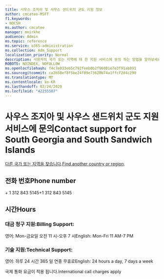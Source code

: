 ```yaml
---
title: 사우스 조지아 및 사우스 샌드위치 군도 지원 정보
author: cmcatee-MSFT
f1.keywords:
- NOCSH
ms.author: cmcatee
manager: mnirkhe
audience: Admin
ms.topic: reference
ms.service: o365-administration
ms.collection: Adm_Support
localization_priority: Normal
description: 사용자의 국가 또는 지역에 대 한 지원 서비스에 문의 하는 방법을 알아보세요.
ROBOTS: NOINDEX, NOFOLLOW
ms.openlocfilehash: f4c7e033eb5c792feeb0b2f96001e7e3f91ab891
ms.sourcegitcommit: ca2b58ef8f5be24f09e73620b74a1ffcf2d4c290
ms.translationtype: MT
ms.contentlocale: ko-KR
ms.lasthandoff: 02/24/2020
ms.locfileid: "42255507"
---
```

# <a name="contact-support-for-south-georgia-and-south-sandwich-islands"></a><span data-ttu-id="dac08-103">사우스 조지아 및 사우스 샌드위치 군도 지원 서비스에 문의</span><span class="sxs-lookup"><span data-stu-id="dac08-103">Contact support for South Georgia and South Sandwich Islands</span></span>

<span data-ttu-id="dac08-104">[다른 국가 또는 지역을 찾습니다](../contact-support-for-business-products.md).</span><span class="sxs-lookup"><span data-stu-id="dac08-104">[Find another country or region](../contact-support-for-business-products.md).</span></span>

## <a name="phone-number"></a><span data-ttu-id="dac08-105">전화 번호</span><span class="sxs-lookup"><span data-stu-id="dac08-105">Phone number</span></span>
<span data-ttu-id="dac08-106">+ 1 312 843 5145</span><span class="sxs-lookup"><span data-stu-id="dac08-106">+1 312 843 5145</span></span>

## <a name="hours"></a><span data-ttu-id="dac08-107">시간</span><span class="sxs-lookup"><span data-stu-id="dac08-107">Hours</span></span>
### <a name="billing-support"></a><span data-ttu-id="dac08-108">대금 청구 지원:</span><span class="sxs-lookup"><span data-stu-id="dac08-108">Billing Support:</span></span>

<span data-ttu-id="dac08-109">영어: Mon-금요일 오전 11 시-오후 7 시</span><span class="sxs-lookup"><span data-stu-id="dac08-109">English: Mon-Fri 11 AM-7 PM</span></span>

### <a name="technical-support"></a><span data-ttu-id="dac08-110">기술 지원:</span><span class="sxs-lookup"><span data-stu-id="dac08-110">Technical Support:</span></span>

<span data-ttu-id="dac08-111">영어: 하루 24 시간 365 일 연중 무휴로</span><span class="sxs-lookup"><span data-stu-id="dac08-111">English: 24 hours a day, 7 days a week</span></span>

<span data-ttu-id="dac08-112">국제 통화 요금이 적용 됩니다.</span><span class="sxs-lookup"><span data-stu-id="dac08-112">International call charges apply</span></span>